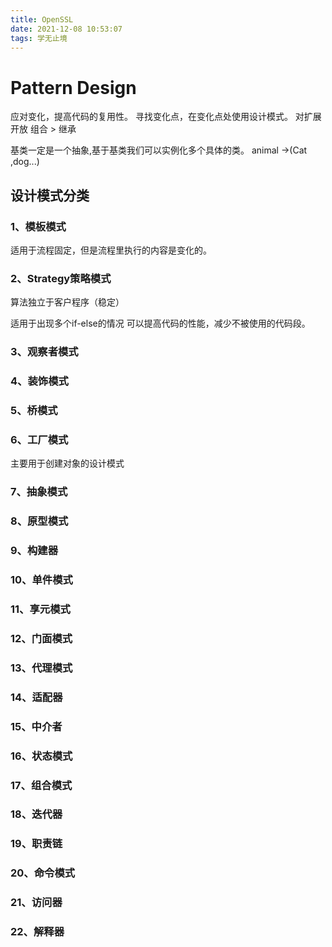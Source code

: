 ```yaml
---
title: OpenSSL
date: 2021-12-08 10:53:07
tags: 学无止境
---
```


# Pattern Design

应对变化，提高代码的复用性。
寻找变化点，在变化点处使用设计模式。
对扩展开放
组合 > 继承

基类一定是一个抽象,基于基类我们可以实例化多个具体的类。
animal ->(Cat ,dog...)



## 设计模式分类

### 1、模板模式

适用于流程固定，但是流程里执行的内容是变化的。

### 2、Strategy策略模式

算法独立于客户程序（稳定）

适用于出现多个if-else的情况
可以提高代码的性能，减少不被使用的代码段。

### 3、观察者模式



### 4、装饰模式
### 5、桥模式
### 6、工厂模式

主要用于创建对象的设计模式

### 7、抽象模式
### 8、原型模式
### 9、构建器
### 10、单件模式
### 11、享元模式
### 12、门面模式
### 13、代理模式
### 14、适配器
### 15、中介者
### 16、状态模式
### 17、组合模式
### 18、迭代器
### 19、职责链
### 20、命令模式
### 21、访问器
### 22、解释器

